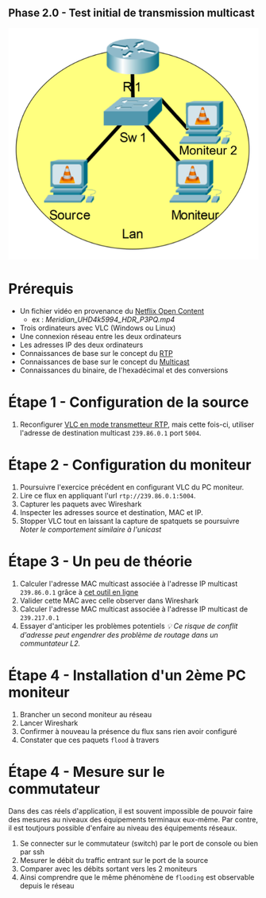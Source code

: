 Phase 2.0 - Test initial de transmission multicast
----------------------------------------------

![Topologie phase 2.0](./img/Phase_2_S2.0_topologie.png)

# Prérequis

- Un fichier vidéo en provenance du [Netflix Open Content](https://opencontent.netflix.com/)
    - ex : *Meridian_UHD4k5994_HDR_P3PQ.mp4*
- Trois ordinateurs avec VLC (Windows ou Linux)
- Une connexion réseau entre les deux ordinateurs
- Les adresses IP des deux ordinateurs
- Connaissances de base sur le concept du [RTP](https://en.wikipedia.org/wiki/Real-time_Transport_Protocol)
- Connaissances de base sur le concept du [Multicast](https://fr.wikipedia.org/wiki/Multicast)
- Connaissances du binaire, de l'hexadécimal et des conversions

# Étape 1 - Configuration de la source

1. Reconfigurer [VLC en mode transmetteur RTP](../Phase-1-Flux-pair-a-pair/Phase%201.0/README.md), mais cette fois-ci, utiliser l'adresse de destination multicast `239.86.0.1` port `5004`.

# Étape 2 - Configuration du moniteur

1. Poursuivre l'exercice précédent en configurant VLC du PC moniteur.
2. Lire ce flux en appliquant l'url `rtp://239.86.0.1:5004`.
3. Capturer les paquets avec Wireshark
4. Inspecter les adresses source et destination, MAC et IP. 
4. Stopper VLC tout en laissant la capture de spatquets se poursuivre
*Noter le comportement similaire à l'unicast*

# Étape 3 - Un peu de théorie

1. Calculer l'adresse MAC multicast associée à l'adresse IP multicast `239.86.0.1` grâce à [cet outil en ligne](https://networklessons.com/multicast/multicast-ip-address-to-mac-address-mapping)
2. Valider cette MAC avec celle observer dans Wireshark
3. Calculer l'adresse MAC multicast associée à l'adresse IP multicast de `239.217.0.1`
4. Essayer d'anticiper les problèmes potentiels
*💡 Ce risque de conflit d'adresse peut engendrer des problème de routage dans un communtateur L2.*

# Étape 4 - Installation d'un 2ème PC moniteur

1. Brancher un second moniteur au réseau
2. Lancer Wireshark
3. Confirmer à nouveau la présence du flux sans rien avoir configuré
4. Constater que ces paquets `flood` à travers 

# Étape 4 - Mesure sur le commutateur

Dans des cas réels d'application, il est souvent impossible de pouvoir faire des mesures au niveaux
des équipements terminaux eux-même. Par contre, il est toutjours possible d'enfaire au niveau des équipements réseaux.

1. Se connecter sur le commutateur (switch) par le port de console ou bien par ssh
2. Mesurer le débit du traffic entrant sur le port de la source 
3. Comparer avec les débits sortant vers les 2 moniteurs
4. Ainsi comprendre que le même phénomène de `flooding` est observable depuis le réseau
